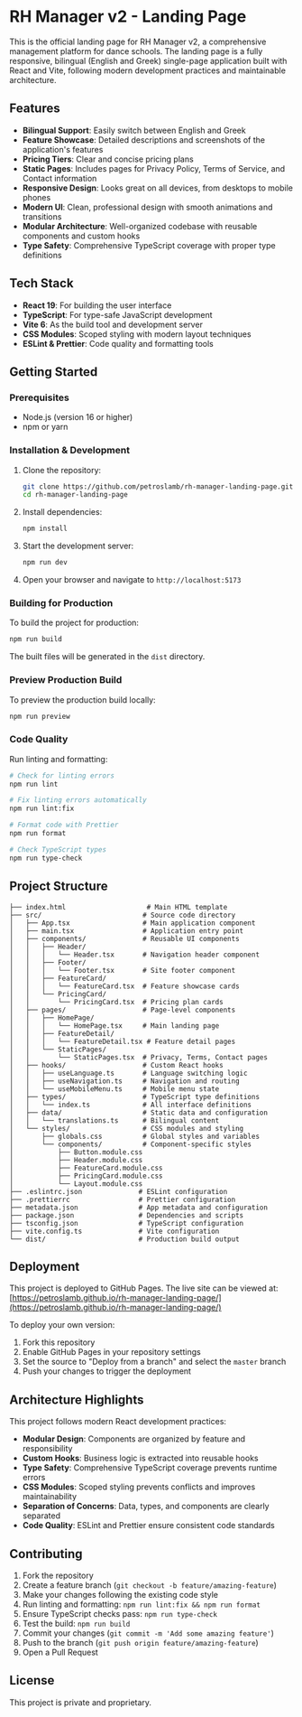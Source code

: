 # RH Manager v2 - Landing Page

This is the official landing page for RH Manager v2, a comprehensive management platform for dance schools. The landing page is a fully responsive, bilingual (English and Greek) single-page application built with React and Vite, following modern development practices and maintainable architecture.

## Features

- **Bilingual Support**: Easily switch between English and Greek
- **Feature Showcase**: Detailed descriptions and screenshots of the application's features
- **Pricing Tiers**: Clear and concise pricing plans
- **Static Pages**: Includes pages for Privacy Policy, Terms of Service, and Contact information
- **Responsive Design**: Looks great on all devices, from desktops to mobile phones
- **Modern UI**: Clean, professional design with smooth animations and transitions
- **Modular Architecture**: Well-organized codebase with reusable components and custom hooks
- **Type Safety**: Comprehensive TypeScript coverage with proper type definitions

## Tech Stack

- **React 19**: For building the user interface
- **TypeScript**: For type-safe JavaScript development
- **Vite 6**: As the build tool and development server
- **CSS Modules**: Scoped styling with modern layout techniques
- **ESLint & Prettier**: Code quality and formatting tools

## Getting Started

### Prerequisites

- Node.js (version 16 or higher)
- npm or yarn

### Installation & Development

1. Clone the repository:
   ```bash
   git clone https://github.com/petroslamb/rh-manager-landing-page.git
   cd rh-manager-landing-page
   ```

2. Install dependencies:
   ```bash
   npm install
   ```

3. Start the development server:
   ```bash
   npm run dev
   ```

4. Open your browser and navigate to `http://localhost:5173`

### Building for Production

To build the project for production:

```bash
npm run build
```

The built files will be generated in the `dist` directory.

### Preview Production Build

To preview the production build locally:

```bash
npm run preview
```

### Code Quality

Run linting and formatting:

```bash
# Check for linting errors
npm run lint

# Fix linting errors automatically
npm run lint:fix

# Format code with Prettier
npm run format

# Check TypeScript types
npm run type-check
```

## Project Structure

```
├── index.html                    # Main HTML template
├── src/                         # Source code directory
│   ├── App.tsx                  # Main application component
│   ├── main.tsx                 # Application entry point
│   ├── components/              # Reusable UI components
│   │   ├── Header/              
│   │   │   └── Header.tsx       # Navigation header component
│   │   ├── Footer/              
│   │   │   └── Footer.tsx       # Site footer component
│   │   ├── FeatureCard/         
│   │   │   └── FeatureCard.tsx  # Feature showcase cards
│   │   └── PricingCard/         
│   │       └── PricingCard.tsx  # Pricing plan cards
│   ├── pages/                   # Page-level components
│   │   ├── HomePage/            
│   │   │   └── HomePage.tsx     # Main landing page
│   │   ├── FeatureDetail/       
│   │   │   └── FeatureDetail.tsx # Feature detail pages
│   │   └── StaticPages/         
│   │       └── StaticPages.tsx  # Privacy, Terms, Contact pages
│   ├── hooks/                   # Custom React hooks
│   │   ├── useLanguage.ts       # Language switching logic
│   │   ├── useNavigation.ts     # Navigation and routing
│   │   └── useMobileMenu.ts     # Mobile menu state
│   ├── types/                   # TypeScript type definitions
│   │   └── index.ts             # All interface definitions
│   ├── data/                    # Static data and configuration
│   │   └── translations.ts      # Bilingual content
│   └── styles/                  # CSS modules and styling
│       ├── globals.css          # Global styles and variables
│       └── components/          # Component-specific styles
│           ├── Button.module.css
│           ├── Header.module.css
│           ├── FeatureCard.module.css
│           ├── PricingCard.module.css
│           └── Layout.module.css
├── .eslintrc.json              # ESLint configuration
├── .prettierrc                 # Prettier configuration
├── metadata.json               # App metadata and configuration
├── package.json                # Dependencies and scripts
├── tsconfig.json               # TypeScript configuration
├── vite.config.ts              # Vite configuration
└── dist/                       # Production build output
```

## Deployment

This project is deployed to GitHub Pages. The live site can be viewed at:
[https://petroslamb.github.io/rh-manager-landing-page/](https://petroslamb.github.io/rh-manager-landing-page/)

To deploy your own version:
1. Fork this repository
2. Enable GitHub Pages in your repository settings
3. Set the source to "Deploy from a branch" and select the `master` branch
4. Push your changes to trigger the deployment

## Architecture Highlights

This project follows modern React development practices:

- **Modular Design**: Components are organized by feature and responsibility
- **Custom Hooks**: Business logic is extracted into reusable hooks
- **Type Safety**: Comprehensive TypeScript coverage prevents runtime errors
- **CSS Modules**: Scoped styling prevents conflicts and improves maintainability
- **Separation of Concerns**: Data, types, and components are clearly separated
- **Code Quality**: ESLint and Prettier ensure consistent code standards

## Contributing

1. Fork the repository
2. Create a feature branch (`git checkout -b feature/amazing-feature`)
3. Make your changes following the existing code style
4. Run linting and formatting: `npm run lint:fix && npm run format`
5. Ensure TypeScript checks pass: `npm run type-check`
6. Test the build: `npm run build`
7. Commit your changes (`git commit -m 'Add some amazing feature'`)
8. Push to the branch (`git push origin feature/amazing-feature`)
9. Open a Pull Request

## License

This project is private and proprietary.
